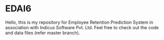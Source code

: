 # EDAI6
Hello, this is my repository for Employee Retention Prediction System in association with Indicus Software Pvt. Ltd.
Feel free to check out the code and data files (refer master branch).
